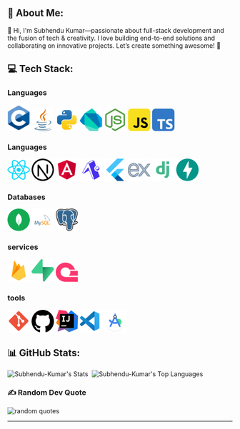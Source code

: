## 💫 About Me:

👋 Hi, I'm Subhendu Kumar—passionate about full-stack development and the fusion of tech & creativity. I love building end-to-end solutions and collaborating on innovative projects. Let’s create something awesome! 🚀

## 💻 Tech Stack:

### Languages

<img src="assets/c.svg" width="50" alt="logo" />
<img src="assets/java.svg" width="50" alt="logo" />
<img src="assets/python.svg" width="50" alt="logo" />
<img src="assets/dart.svg" width="50" alt="logo" />
<img src="assets/nodejs.svg" width="50" alt="logo" />
<img src="assets/js.svg" width="50" alt="logo" />
<img src="assets/ts.svg" width="50" alt="logo" />

### Languages

<img src="assets/react.svg" width="50" alt="logo" />
<img src="assets/nextjs.svg" width="50" alt="logo" />
<img src="assets/angular.svg" width="50" alt="logo" />
<img src="assets/expo.svg" width="50" alt="logo" />
<img src="assets/flutter.svg" width="50" alt="logo" />

<img src="assets/express.svg" width="50" alt="logo" />
<img src="assets/django.svg" width="50" alt="logo" />
<img src="assets/fast_api.svg" width="50" alt="logo" />

### Databases

<img src="assets/mongodb.svg" width="50" alt="logo" />
<img src="assets/mysql.svg" width="50" alt="logo" />
<img src="assets/postgresql.svg" width="50" alt="logo" />

### services

<img src="assets/firebase.svg" width="50" alt="logo" />
<img src="assets/supabase.svg" width="50" alt="logo" />
<img src="assets/appwrite.svg" width="50" alt="logo" />

### tools

<img src="assets/git.svg" width="50" alt="logo" />
<img src="assets/github.svg" width="50" alt="logo" />
<img src="assets/intellij_idea.svg" width="50" alt="logo" />
<img src="assets/vscode.svg" width="50" alt="logo" />
<img src="assets/android_studio.svg" width="50" alt="logo" />

## 📊 GitHub Stats:

![Subhendu-Kumar's Stats](https://github-readme-streak-stats.herokuapp.com/?user=Subhendu-Kumar&theme=default&hide_border=false)&nbsp;
![Subhendu-Kumar's Top Languages](https://github-readme-stats.vercel.app/api/top-langs/?username=Subhendu-Kumar&theme=default&hide_border=false&include_all_commits=true&count_private=true&layout=compact)

### ✍️ Random Dev Quote

![random quotes](https://quotes-github-readme.vercel.app/api?type=horizontal&theme=light)

---
